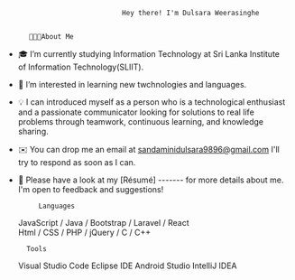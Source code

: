                                  Hey there! I'm Dulsara Weerasinghe
                 
            
          👨🏻‍💻About Me
                 
- 🎓 I’m currently studying Information Technology at Sri Lanka Institute of Information Technology(SLIIT).               
- 👀 I’m interested in learning new twchnologies and languages.
- 💡 I can introduced myself as a person who is a technological enthusiast and a passionate communicator looking for solutions to real life problems through teamwork, continuous learning, and knowledge sharing.
- ✉️ You can drop me an email at sandaminidulsara9896@gmail.com I'll try to respond as soon as I can.
- 📄  Please have a look at my [Résumé] ------- for more details about me. I'm open to feedback and suggestions!


           Languages
                                 
     JavaScript       /   Java       /       Bootstrap     /     Laravel        /    React     
     Html          /      CSS        /        PHP             /   jQuery      /      C       /        C++ 
    
        Tools
    Visual Studio Code
    Eclipse IDE
    Android Studio
    IntelliJ IDEA
    
    
    
     
